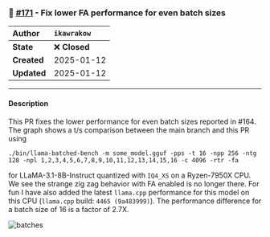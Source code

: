 ### 🐛 [#171](https://github.com/ikawrakow/ik_llama.cpp/pull/171) - Fix lower FA performance for even batch sizes

| **Author** | `ikawrakow` |
| :--- | :--- |
| **State** | ❌ **Closed** |
| **Created** | 2025-01-12 |
| **Updated** | 2025-01-12 |

---

#### Description

This PR fixes the lower performance for even batch sizes reported in #164. The graph shows a t/s comparison between the main branch and this PR using
```
./bin/llama-batched-bench -m some_model.gguf -pps -t 16 -npp 256 -ntg 128 -npl 1,2,3,4,5,6,7,8,9,10,11,12,13,14,15,16 -c 4096 -rtr -fa 
```
for LLaMA-3.1-8B-Instruct quantized with `IQ4_XS` on a Ryzen-7950X CPU. We see the strange zig zag  behavior with FA enabled is no longer there. For fun I have also added the latest `llama.cpp` performance for this model on this CPU (`llama.cpp` build: `4465 (9a483999)`). The performance difference for a batch size of 16 is a factor of 2.7X.

![batches](https://github.com/user-attachments/assets/eae98329-b921-4a65-b5ca-ef2b81ee82d9)